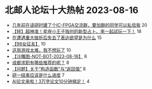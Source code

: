 # 北邮人论坛十大热帖 2023-08-16

- [几年前在读研时建了个IC-FPGA交流群，要加群的同学可以私信我](https://bbs.byr.cn/article/Circuit/27824) 20
- [【转】超神准！星座小王子独创的新型占卜、來一起試玩一下！](https://bbs.byr.cn/article/Constellations/326533) 18
- [在遭遇重大挫折后失去了表达欲望是为什么](https://bbs.byr.cn/article/Talking/6398577) 15
- [【98女征友】](https://bbs.byr.cn/article/Friends/2043870) 10
- [这局游戏太难，我不想玩了](https://bbs.byr.cn/article/Feeling/3203044) 10
- [【沙雕图-NOT-BOT-2023-08-16】](https://bbs.byr.cn/article/Picture/3347749) 8
- [成都求职有哪些推荐的呢？](https://bbs.byr.cn/article/WorkLife/1203584) 8
- [【问题】关于“构造函数”与“返回值”](https://bbs.byr.cn/article/CPP/102805) 8
- [研一结束应该是什么进度](https://bbs.byr.cn/article/Job/2194932) 7
- [AI论文来啦！3万字论文10分钟搞定！](https://bbs.byr.cn/article/Entrepreneurship/30110) 4


